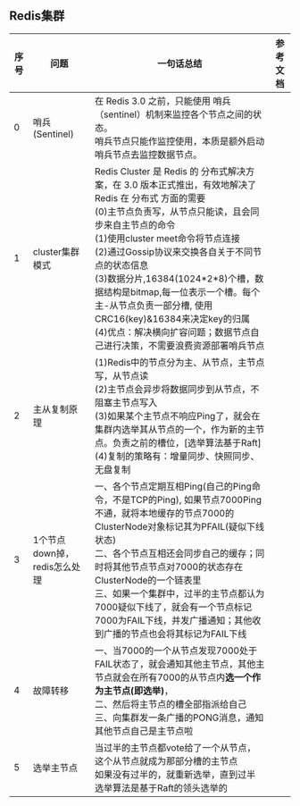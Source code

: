 ## Redis集群

| 序号 | 问题                         | 一句话总结                                                   | 参考文档 |
| ---- | ---------------------------- | ------------------------------------------------------------ | -------- |
| 0    | 哨兵(Sentinel)               | 在 Redis 3.0 之前，只能使用 哨兵（sentinel）机制来监控各个节点之间的状态。<br>哨兵节点只能作监控使用，本质是额外启动哨兵节点去监控数据节点。 |          |
| 1    | cluster集群模式              | Redis Cluster 是 Redis 的 分布式解决方案，在 3.0 版本正式推出，有效地解决了 Redis 在 分布式 方面的需要<br>(0)主节点负责写，从节点只能读，且会同步来自主节点的命令<br>(1)使用cluster meet命令将节点连接<br>(2)通过Gossip协议来交换各自关于不同节点的状态信息<br>(3)数据分片,16384(1024\*2\*8)个槽，数据结构是bitmap,每一位表示一个槽。每个主-从节点负责一部分槽, 使用CRC16(key)&16384来决定key的归属<br>(4)优点：解决横向扩容问题；数据节点自己进行决策，不需要浪费资源部署哨兵节点 |          |
| 2    | 主从复制原理                 | (1)Redis中的节点分为主、从节点，主节点写，从节点读<br>(2)主节点会异步将数据同步到从节点，不阻塞主节点写入<br>(3)如果某个主节点不响应Ping了，就会在集群内选举其从节点的一个，作为新的主节点。负责之前的槽位，[选举算法基于Raft]<br>(4)复制的策略有：增量同步、快照同步、无盘复制 |          |
| 3    | 1个节点down掉，redis怎么处理 | 一、各个节点定期互相Ping(自己的Ping命令，不是TCP的Ping), 如果节点7000Ping不通，就将本地缓存的节点7000的ClusterNode对象标记其为PFAIL(疑似下线状态)<br>二、各个节点互相还会同步自己的缓存；同时将其他节点节点对7000的状态存在ClusterNode的一个链表里<br>三、如果一个集群中，过半的主节点都认为7000疑似下线了，就会有一个节点标记7000为FAIL下线，并发广播通知；其他收到广播的节点也会将其标记为FAIL下线 |          |
| 4    | 故障转移                     | 一、当7000的一个从节点发现7000处于FAIL状态了，就会通知其他主节点，其他主节点就会在所有7000的从节点内**选一个作为主节点(即选举)**，<br>二、然后将主节点的槽全部指派给自己<br>三、向集群发一条广播的PONG消息，通知其他节点自己是主节点啦 |          |
| 5    | 选举主节点                   | 当过半的主节点都vote给了一个从节点，这个从节点就成为那部分槽的主节点<br>如果没有过半的，就重新选举，直到过半<br>选举算法是基于Raft的领头选举的 |          |

